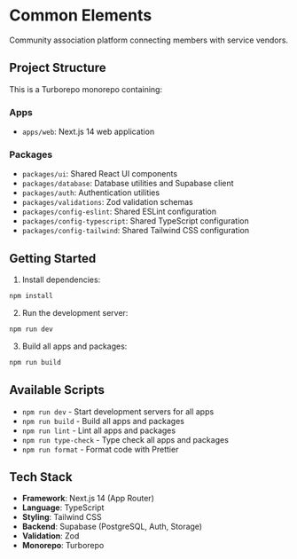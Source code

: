 # Common Elements

Community association platform connecting members with service vendors.

## Project Structure

This is a Turborepo monorepo containing:

### Apps
- `apps/web`: Next.js 14 web application

### Packages
- `packages/ui`: Shared React UI components
- `packages/database`: Database utilities and Supabase client
- `packages/auth`: Authentication utilities
- `packages/validations`: Zod validation schemas
- `packages/config-eslint`: Shared ESLint configuration
- `packages/config-typescript`: Shared TypeScript configuration
- `packages/config-tailwind`: Shared Tailwind CSS configuration

## Getting Started

1. Install dependencies:
```bash
npm install
```

2. Run the development server:
```bash
npm run dev
```

3. Build all apps and packages:
```bash
npm run build
```

## Available Scripts

- `npm run dev` - Start development servers for all apps
- `npm run build` - Build all apps and packages
- `npm run lint` - Lint all apps and packages
- `npm run type-check` - Type check all apps and packages
- `npm run format` - Format code with Prettier

## Tech Stack

- **Framework**: Next.js 14 (App Router)
- **Language**: TypeScript
- **Styling**: Tailwind CSS
- **Backend**: Supabase (PostgreSQL, Auth, Storage)
- **Validation**: Zod
- **Monorepo**: Turborepo
